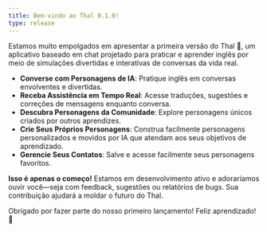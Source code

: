 ```yaml
---
title: Bem-vindo ao Thal 0.1.0!
type: release
---
```


Estamos muito empolgados em apresentar a primeira versão do Thal 🐒, um aplicativo baseado em chat projetado para praticar e aprender inglês por meio de simulações divertidas e interativas de conversas da vida real.

- **Converse com Personagens de IA**: Pratique inglês em conversas envolventes e divertidas.
- **Receba Assistência em Tempo Real**: Acesse traduções, sugestões e correções de mensagens enquanto conversa.
- **Descubra Personagens da Comunidade**: Explore personagens únicos criados por outros aprendizes.
- **Crie Seus Próprios Personagens**: Construa facilmente personagens personalizados e movidos por IA que atendam aos seus objetivos de aprendizado.
- **Gerencie Seus Contatos**: Salve e acesse facilmente seus personagens favoritos.

**Isso é apenas o começo!** Estamos em desenvolvimento ativo e adoraríamos ouvir você—seja com feedback, sugestões ou relatórios de bugs. Sua contribuição ajudará a moldar o futuro do Thal.

Obrigado por fazer parte do nosso primeiro lançamento! Feliz aprendizado! 🎉
